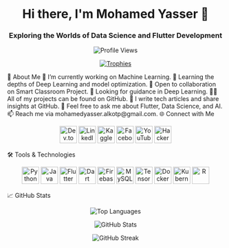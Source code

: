 <h1 align="center">Hi there, I'm Mohamed Yasser 👋</h1> <h3 align="center">Exploring the Worlds of Data Science and Flutter Development</h3> <p align="center"> <img src="https://komarev.com/ghpvc/?username=moyasser2004&label=Profile%20views&color=0e75b6&style=flat" alt="Profile Views" /> </p> <p align="center"> <a href="https://github.com/ryo-ma/github-profile-trophy"><img src="https://github-profile-trophy.vercel.app/?username=moyasser2004&theme=onedark" alt="Trophies" /></a> </p>
🌱 About Me
🔭 I’m currently working on Machine Learning.
🌱 Learning the depths of Deep Learning and model optimization.
👯 Open to collaboration on Smart Classroom Project.
🤝 Looking for guidance in Deep Learning.
👨‍💻 All of my projects can be found on GitHub.
📝 I write tech articles and share insights at GitHub.
💬 Feel free to ask me about Flutter, Data Science, and AI.
📫 Reach me via mohamedyasser.alkotp@gmail.com.
🌐 Connect with Me
<p align="center"> <a href="https://dev.to/dev.to.memoyasser" target="blank"><img src="https://img.icons8.com/nolan/50/dev.png" alt="Dev.to" width="40" /></a> <a href="https://www.linkedin.com/in/mohamed-yasser-bb9b3b272" target="blank"><img src="https://img.icons8.com/nolan/50/linkedin.png" alt="LinkedIn" width="40" /></a> <a href="https://www.kaggle.com/mohamedyasserkotp" target="blank"><img src="https://img.icons8.com/nolan/50/kaggle.png" alt="Kaggle" width="40" /></a> <a href="https://www.facebook.com/profile.php?id=100008757818870" target="blank"><img src="https://img.icons8.com/nolan/50/facebook.png" alt="Facebook" width="40" /></a> <a href="https://www.youtube.com/c/mohamedyasser" target="blank"><img src="https://img.icons8.com/nolan/50/youtube-play.png" alt="YouTube" width="40" /></a> <a href="https://www.hackerrank.com/mohamedyasser_a1" target="blank"><img src="https://img.icons8.com/nolan/50/hackerrank.png" alt="HackerRank" width="40" /></a> </p>
🛠️ Tools & Technologies
<p align="center"> <img src="https://img.icons8.com/color/48/000000/python.png" alt="Python" width="40"/> <img src="https://img.icons8.com/color/48/000000/java-coffee-cup-logo.png" alt="Java" width="40"/> <img src="https://img.icons8.com/color/48/000000/flutter.png" alt="Flutter" width="40"/> <img src="https://img.icons8.com/color/48/000000/dart.png" alt="Dart" width="40"/> <img src="https://img.icons8.com/color/48/000000/firebase.png" alt="Firebase" width="40"/> <img src="https://img.icons8.com/color/48/000000/mysql-logo.png" alt="MySQL" width="40"/> <img src="https://img.icons8.com/color/48/000000/tensorflow.png" alt="TensorFlow" width="40"/> <img src="https://img.icons8.com/color/48/000000/docker.png" alt="Docker" width="40"/> <img src="https://img.icons8.com/color/48/000000/kubernetes.png" alt="Kubernetes" width="40"/> <img src="https://img.icons8.com/color/48/000000/r-project.png" alt="R" width="40"/> </p>
📈 GitHub Stats
<p align="center"> <img src="https://github-readme-stats.vercel.app/api/top-langs/?username=moyasser2004&layout=compact&theme=radical" alt="Top Languages" /> </p> <p align="center"> <img src="https://github-readme-stats.vercel.app/api?username=moyasser2004&show_icons=true&theme=radical" alt="GitHub Stats" /> </p> <p align="center"> <img src="https://github-readme-streak-stats.herokuapp.com/?user=moyasser2004&theme=radical" alt="GitHub Streak" /> </p>
